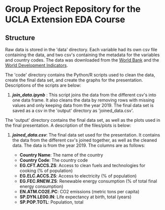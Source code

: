 # Group Project Repository for the UCLA Extension EDA Course

## Structure

Raw data is stored in the 'data' directory. Each variable had its own csv file containing the data, and two csv's containing the metadata for the variables and country codes. The data was downloaded from the [World Bank](http://data.worldbank.org/indicator) and the [World Development Indicators](http://databank.worldbank.org/data/reports.aspx?source=world-development-indicators).

The 'code' directory contains the Python/R scripts used to clean the data, create the final data set, and create the graphs for the presentation. Descriptions of the scripts are below:

1. ***join_data.ipynb*** : This script joins the data from the different csv's into one data frame. It also cleans the data by removing rows with missing values and only keeping data from the year 2019. The final data set is saved as a csv in the 'output' directory as 'joined_data.csv'.

The 'output' directory contains the final data set, as well as the plots used in the final presentation. A description of the files/plots is below:

1. ***joined_data.csv***: The final data set used for the presentation. It contains the data from the different csv's joined together, as well as the cleaned data. The data is from the year 2019. The columns are as follows:

    - **Country Name**: The name of the country
    - **Country Code**: The country code
    - **EG.CFT.ACCS.ZS**: Access to clean fuels and technologies for cooking (% of population)
    - **EG.ELC.ACCS.ZS**: Access to electricity (% of population)
    - **EG.FEC.RNEW.ZS**: Renewable energy consumption (% of total final energy consumption)
    - **EN.ATM.CO2E.PC**: CO2 emissions (metric tons per capita)
    - **SP.DYN.LE00.IN**: Life expectancy at birth, total (years)
    - **SP.POP.TOTL**: Population, total